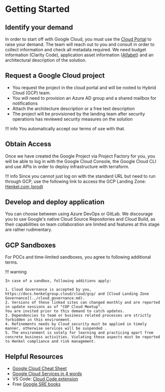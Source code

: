 # Getting Started

## Identify your demand

In order to start off with Google Cloud, you must use the [Cloud Portal](https://cloudportal.henkelgroup.cloud/#/) to raise your demand. The team will reach out to you and consult in order to collect information and check all metadata required. We need budget information (Clarity Code), application asset information ([Alfabet](https://henkel.alfabetcloud.com/Home.aspx)) and an architectural description of the solution.  

## Request a Google Cloud project

- You request the project in the cloud portal and will be rooted to Hybrid Cloud (GCP) team.
- You will need to provision an Azure AD group and a shared mailbox for notifications
- Attach the architecture description or a free text description
- The project will be provisioned by the landing team after security operations has reviewed security measures on the solution


!!! info
    You automatically accept our terms of use with that. 

## Obtain Access

Once we have created the Google Project via Project Factory for you, you will be able to log in with the Google Cloud Console, the Google Cloud CLI and use APIs in order to deploy infrastructure with terraform.

!!! info
    Since you cannot just log on with the standard URL but need to run through GCP, use the following link to access the GCP Landing Zone: 
    [Henkel.com (prod)](https://myapps.microsoft.com/signin/3462efa2-3e63-4d29-9634-cb8ffc2357e6?tenantId=e8701075-0d9e-4ea1-991d-5a0d110a5d29)

## Develop and deploy application

You can choose between using Azure DevOps or GitLab. We discourage you to use Google's native Cloud Source Repositories and Cloud Build, as their capabilities on team collaboration are limited and features at this stage are rather rudimentary.


## GCP Sandboxes

For POCs and time-limited sandboxes, you agree to following additional terms.

!!! warning

    In case of a sandbox, following additions apply:

    1. Cloud Governance is accepted by you, https://docs.henkelgroup.cloud/cloud/gcp/ and [Cloud Landing Zone Governance](../cloud_governance.md). 
    2. Versions of these linked sites can changed monthly and are reported in update sessions as of "COP Cloud Meetup". 
    You are invited prior to this demand to catch updates.
    3. Dependencies to team or business related processes are strictly forbidden in this environment. 
    4. Refinements needs by Cloud security must be applied in timely manner, otherwise services will be suspended .
    5. The environment is solely for learning and practicing apart from concrete business activities. Violating these aspects must be reported to Henkel compliance and risk management.


## Helpful Resources

- [Google Cloud Cheat Sheet](https://googlecloudcheatsheet.withgoogle.com/)
- [Google Cloud Services in 4 words](https://github.com/priyankavergadia/google-cloud-4-words)
- VS Code: [Cloud Code extension](https://cloud.google.com/code/docs)
- Free [Google SRE books](https://sre.google/books/)
